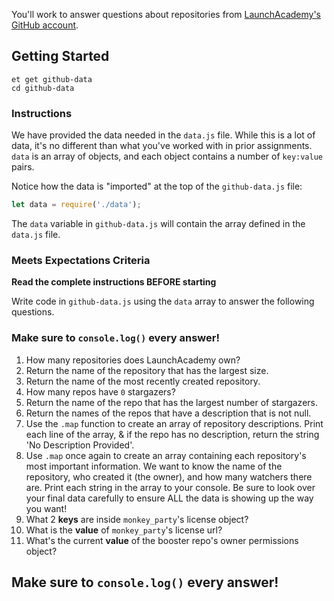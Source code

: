 You'll work to answer questions about repositories from [LaunchAcademy's GitHub account](https://api.github.com/orgs/LaunchAcademy/repos).

## Getting Started

```no-highlight
et get github-data
cd github-data
```

### Instructions

We have provided the data needed in the `data.js` file. While this is a lot of data, it's no different than what you've worked with in prior assignments. `data` is an array of objects, and each object contains a number of `key:value` pairs.

Notice how the data is "imported" at the top of the `github-data.js` file:

```javascript
let data = require('./data');
```

The `data` variable in `github-data.js` will contain the array defined in the `data.js` file.

### Meets Expectations Criteria
**Read the complete instructions BEFORE starting**

Write code in `github-data.js` using the `data` array to answer the following questions.

### Make sure to `console.log()` every answer!

1. How many repositories does LaunchAcademy own?
2. Return the name of the repository that has the largest size.
3. Return the name of the most recently created repository.
4. How many repos have `0` stargazers?
5. Return the name of the repo that has the largest number of stargazers.
6. Return the names of the repos that have a description that is not null.
7. Use the `.map` function to create an array of repository descriptions. Print each line of the array, & if the repo has no description, return the string 'No Description Provided'.
8. Use `.map` once again to create an array containing each repository's most important information. We want to know the name of the repository, who created it (the owner), and how many watchers there are. Print each string in the array to your console. Be sure to look over your final data carefully to ensure ALL the data is showing up the way you want!
9. What 2 **keys** are inside `monkey_party`'s license object?
10. What is the **value** of `monkey_party`'s license url?
11. What's the current **value** of the booster repo's owner permissions object?

## Make sure to `console.log()` every answer!
